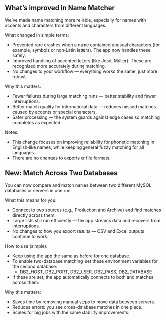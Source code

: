 ## What’s improved in Name Matcher

We’ve made name matching more reliable, especially for names with accents and characters from different languages.

What changed in simple terms:
- Prevented rare crashes when a name contained unusual characters (for example, symbols or non‑Latin letters). The app now handles these safely.
- Improved handling of accented letters (like José, Müller). These are recognized more accurately during matching.
- No changes to your workflow — everything works the same, just more robust.

Why this matters:
- Fewer failures during large matching runs — better stability and fewer interruptions.
- Better match quality for international data — reduces missed matches caused by accents or special characters.
- Safer processing — the system guards against edge cases so matching completes as expected.

Notes:
- This change focuses on improving reliability for phonetic matching in English‑like names, while keeping general fuzzy matching for all languages.
- There are no changes to exports or file formats.



## New: Match Across Two Databases

You can now compare and match names between two different MySQL databases or servers in one run.

What this means for you:
- Connect to two sources (e.g., Production and Archive) and find matches directly across them.
- Large lists still run efficiently — the app streams data and recovers from interruptions.
- No changes to how you export results — CSV and Excel outputs continue to work.

How to use (simple):
- Keep using the app the same as before for one database.
- To enable two-database matching, set these environment variables for the second database:
  - DB2_HOST, DB2_PORT, DB2_USER, DB2_PASS, DB2_DATABASE
- If these are set, the app automatically connects to both and matches across them.

Why this matters:
- Saves time by removing manual steps to move data between servers.
- Reduces errors: you see cross-database matches in one place.
- Scales for big jobs with the same stability improvements.
